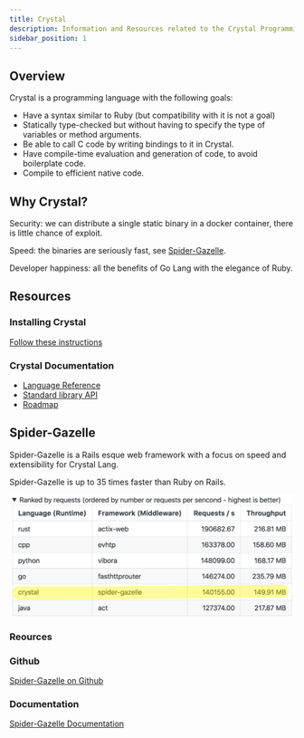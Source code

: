 ```yaml
---
title: Crystal
description: Information and Resources related to the Crystal Programming Language
sidebar_position: 1
---
```


## Overview

Crystal is a programming language with the following goals:

* Have a syntax similar to Ruby (but compatibility with it is not a goal)
* Statically type-checked but without having to specify the type of variables or method arguments.
* Be able to call C code by writing bindings to it in Crystal.
* Have compile-time evaluation and generation of code, to avoid boilerplate code.
* Compile to efficient native code.

## Why Crystal?

Security: we can distribute a single static binary in a docker container, there is little chance of exploit.

Speed: the binaries are seriously fast, see [Spider-Gazelle](https://github.com/spider-gazelle/).

Developer happiness: all the benefits of Go Lang with the elegance of Ruby.

## Resources

### Installing Crystal

[Follow these instructions](https://crystal-lang.org/install)

###  Crystal Documentation

* [Language Reference](http://crystal-lang.org/reference)
* [Standard library API](https://crystal-lang.org/api)
* [Roadmap](https://github.com/crystal-lang/crystal/wiki/Roadmap)

## Spider-Gazelle

Spider-Gazelle is a Rails esque web framework with a focus on speed and extensibility for Crystal Lang. 

Spider-Gazelle is up to 35 times faster than Ruby on Rails.

![Speed Rankings](./assets/ranking.png)

### Reources

### Github

[Spider-Gazelle on Github](https://github.com/spider-gazelle/)

### Documentation

[Spider-Gazelle Documentation](https://spider-gazelle.net/#/)
